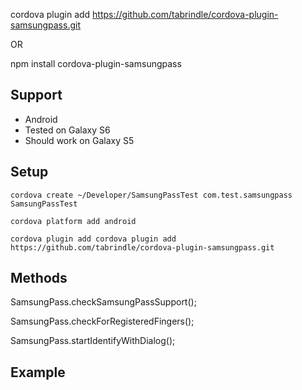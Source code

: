 
cordova plugin add https://github.com/tabrindle/cordova-plugin-samsungpass.git

OR 

npm install cordova-plugin-samsungpass

## Support
- Android
- Tested on Galaxy S6
- Should work on Galaxy S5

## Setup

  ```cordova create ~/Developer/SamsungPassTest com.test.samsungpass SamsungPassTest```
  
  ```cordova platform add android```
  
  ```cordova plugin add cordova plugin add https://github.com/tabrindle/cordova-plugin-samsungpass.git```

## Methods

SamsungPass.checkSamsungPassSupport();

SamsungPass.checkForRegisteredFingers();

SamsungPass.startIdentifyWithDialog();

## Example


